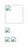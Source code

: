 <!-- [![Hits](https://hits.seeyoufarm.com/api/count/incr/badge.svg?url=https%3A%2F%2Fgithub.com%2Fsssseulg2&count_bg=%23A488EB&title_bg=%235A8AE5&icon=atom.svg&icon_color=%23FFFFFF&title=WELCOME&edge_flat=false)](https://hits.seeyoufarm.com) -->
<img src="https://noticon-static.tammolo.com/dgggcrkxq/image/upload/v1651566999/noticon/xgnjqiiapirbz9ixdiol.gif" width="60"/>

<a href="https://iseulgizzz.oopy.io"><img src="https://img.shields.io/badge/Resume-018EF5?style=flat-square&logo=About.me&logoColor=white&link=https://iseulgizzz.oopy.io"/></a>

<p><a href="https://iseulgi.notion.site/19ed48d421504902941bb050bc33257c"><img src="https://img.shields.io/badge/Tech diary-A9BCF5?style=flat-square&logo=GitHub Sponsors&logoColor=white&link=https://iseulgi.notion.site/19ed48d421504902941bb050bc33257c"/></a>
<a href="mailto:iseulgizzz@gmail.com"><img src="https://img.shields.io/badge/Gmail-D0A9F5?style=flat-square&logo=Gmail&logoColor=white&link=mailto:iseulgizzz@gmail.com"/></a></p>

<!--
**sssseulg2/sssseulg2** is a ✨ _special_ ✨ repository because its `README.md` (this file) appears on your GitHub profile.

Here are some ideas to get you started:

- 🔭 I’m currently working on ...
- 🌱 I’m currently learning ...
- 👯 I’m looking to collaborate on ...
- 🤔 I’m looking for help with ...
- 💬 Ask me about ...
- 📫 How to reach me: ...
- 😄 Pronouns: ...
- ⚡ Fun fact: ...
-->
